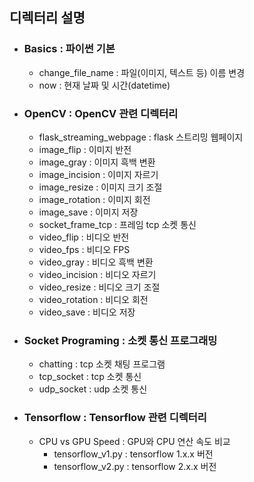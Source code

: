## 디렉터리 설명
* ### Basics : 파이썬 기본
  * change_file_name : 파일(이미지, 텍스트 등) 이름 변경
  * now : 현재 날짜 및 시간(datetime)
  
* ### OpenCV : OpenCV 관련 디렉터리
  * flask_streaming_webpage : flask 스트리밍 웹페이지
  * image_flip : 이미지 반전
  * image_gray : 이미지 흑백 변환
  * image_incision : 이미지 자르기
  * image_resize : 이미지 크기 조절
  * image_rotation : 이미지 회전
  * image_save : 이미지 저장
  * socket_frame_tcp : 프레임 tcp 소켓 통신
  * video_flip : 비디오 반전
  * video_fps : 비디오 FPS
  * video_gray : 비디오 흑백 변환
  * video_incision : 비디오 자르기
  * video_resize : 비디오 크기 조절
  * video_rotation : 비디오 회전
  * video_save : 비디오 저장

* ### Socket Programing : 소켓 통신 프로그래밍
  * chatting : tcp 소켓 채팅 프로그램
  * tcp_socket : tcp 소켓 통신
  * udp_socket : udp 소켓 통신

* ### Tensorflow : Tensorflow 관련 디렉터리
  * CPU vs GPU Speed : GPU와 CPU 연산 속도 비교
    * tensorflow_v1.py : tensorflow 1.x.x 버전
    * tensorflow_v2.py : tensorflow 2.x.x 버전
